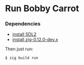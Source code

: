 

# Run Bobby Carrot

### Dependencies
* [install SDL2](https://github.com/MasterQ32/SDL.zig#dependencies)
* [install zig-0.12.0-dev.x](https://ziglang.org/download/)

Then just run:
```
$ zig build run
```

